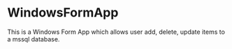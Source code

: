 # WindowsFormApp

This is a Windows Form App which allows user add, delete, update items to a mssql database. 
